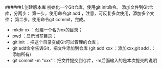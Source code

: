 ######1.创建版本库
	初始化一个Git仓库，使用git init命令。
	添加文件到Git仓库，分两步：
	第一步，使用命令git add <file>，注意，可反复多次使用，添加多个文件；
	第二步，使用命令git commit，完成。
- mkdir xx ：创建一个名为xx的目录；
- pwd ：显示当前目录；
- git init ：把这个目录变成Git可以管理的仓库；
- git add命令告诉Git，把文件添加到仓库
	(git add xxx ：添加xxx,git add .：添加所有)
- git commit -m "xxx"：把文件提交到仓库，-m后面输入的是本次提交的说明